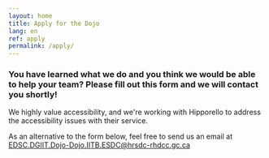 ```yaml
---
layout: home
title: Apply for the Dojo
lang: en
ref: apply
permalink: /apply/
---
```


### You have learned what we do and you think we would be able to help your team? Please fill out this form and we will contact you shortly!

We highly value accessibility, and we're working with Hipporello to address the accessibility issues with their service. 

As an alternative to the form below, feel free to send us an email at <a href="mailto:EDSC.DGIIT.DOJO-DOJO.IITB.ESDC@hrsdc-rhdcc.gc.ca">EDSC.DGIIT.Dojo-Dojo.IITB.ESDC@hrsdc-rhdcc.gc.ca</a>

<script src="https://portal.hipporello.net/default/embed.js?formId=b56f8120e15549159aafa858b19fceee"></script>
